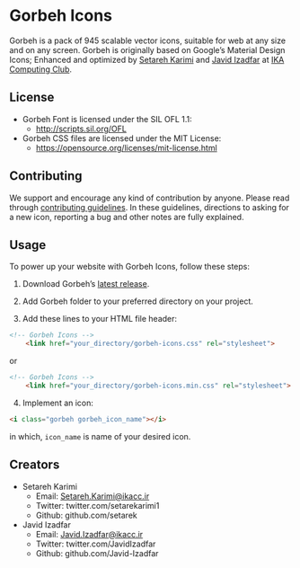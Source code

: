 # Gorbeh Icons
Gorbeh is a pack of 945 scalable vector icons, suitable for web at any size and on any screen. Gorbeh is originally based on Google’s Material Design Icons; Enhanced and optimized by [Setareh Karimi](https://twitter.com/setarekarimi1 "Setareh Karimi at Twitter") and [Javid Izadfar](https://twitter.com/JavidIzadfar "Javid Izadfar at Twitter") at [IKA Computing Club](http://ikacc.ir/).

## License
* Gorbeh Font is licensed under the SIL OFL 1.1:
   * http://scripts.sil.org/OFL
* Gorbeh CSS files are licensed under the MIT License:
   * https://opensource.org/licenses/mit-license.html 

## Contributing
We support and encourage any kind of contribution by anyone. Please read through [contributing guidelines](../blob/master/CONTRIBUTING.md). In these guidelines, directions to asking for a new icon, reporting a bug and other notes are fully explained.

## Usage
To power up your website with Gorbeh Icons, follow these steps:

1) Download Gorbeh’s [latest release](../zipball/master).

2) Add Gorbeh folder to your preferred directory on your project.

3) Add these lines to your HTML file header:
```html
<!-- Gorbeh Icons -->
    <link href="your_directory/gorbeh-icons.css" rel="stylesheet">
```
  or
```html
<!-- Gorbeh Icons -->
    <link href="your_directory/gorbeh-icons.min.css" rel="stylesheet">
```
4) Implement an icon:
```html
<i class="gorbeh gorbeh_icon_name"></i>
```
in which, `icon_name` is name of your desired icon.

## Creators
* Setareh Karimi
  * Email: Setareh.Karimi@ikacc.ir
  * Twitter: twitter.com/setarekarimi1
  * Github: github.com/setarek
* Javid Izadfar
  * Email: Javid.Izadfar@ikacc.ir
  * Twitter: twitter.com/JavidIzadfar
  * Github: github.com/Javid-Izadfar
